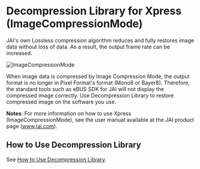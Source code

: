 # Decompression Library for Xpress (ImageCompressionMode)

JAI's own Lossless compression algorithm reduces and fully restores image data without loss of data. As a result, the output frame rate can be increased.

![ImageCompressionMode](https://github.com/JAI-public/Lossless-compression/assets/105468045/90baae2b-caf7-46b6-a7ba-5bcf37460d18)

When image data is compressed by Image Compression Mode, the output format is no longer in Pixel Format's format (Mono8 or Bayer8). Therefore, the standard tools such as eBUS SDK for JAI will not display the compressed image correctly. Use Decompression Library to restore compressed image on the software you use. 

**Notes**: For more information on how to use Xpress (ImageCompressionMode), see the user manual available at the JAI product page (www.jai.com).

## How to Use Decompression Library

See [How to Use Decompression Library](./docs/usage.md).

